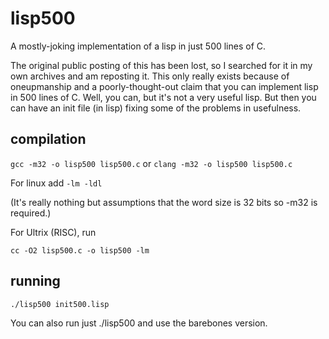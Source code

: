 # lisp500
A mostly-joking implementation of a lisp in just 500 lines of C.

The original public posting of this has been lost, so I searched for it in my own archives and am reposting it.
This only really exists because of oneupmanship and a poorly-thought-out claim that you can implement lisp
in 500 lines of C. Well, you can, but it's not a very useful lisp. But then you can have an init file (in lisp)
fixing some of the problems in usefulness.

## compilation

```gcc -m32 -o lisp500 lisp500.c```
or
```clang -m32 -o lisp500 lisp500.c```

For linux add ```-lm -ldl```

(It's really nothing but assumptions that the word size is 32 bits so -m32 is required.)

For Ultrix (RISC), run

```cc -O2 lisp500.c -o lisp500 -lm```

## running

```./lisp500 init500.lisp```

You can also run just ./lisp500 and use the barebones version.
